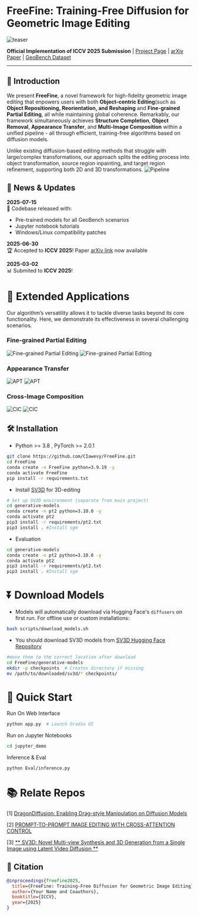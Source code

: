 # FreeFine: Training-Free Diffusion for Geometric Image Editing


![teaser](assets/teaser.png)



**Official Implementation of ICCV 2025 Submission** | [Project Page]() | [arXiv Paper]() | [GeoBench Dataset]()  

---

## 🌟 Introduction  
We present **FreeFine**, a novel framework for high-fidelity geometric image editing that enpowers users with both  **Object-centric Editing**(such as **Object Repositioning, Reorientation, and Reshaping** and **Fine-grained Partial Editing**, all while maintaining global coherence. Remarkably, our framework simultaneously achieves **Structure Completion**, **Object Removal**, **Appearance Transfer**, and **Multi-Image Composition** within a unified pipeline - all through efficient, training-free algorithms based on diffusion models.

Unlike existing diffusion-based editing methods that struggle with large/complex transformations, our approach splits the editing process into object transformation, source region inpainting, and target region refinement, supporting both 2D and 3D transformations.
![Pipeline](assets/pipeline.png)


## 📢 News & Updates                                                                                              
**2025-07-15**  
🚀 Codebase released with:  
- Pre-trained models for all GeoBench scenarios  
- Jupyter notebook tutorials  
- Windows/Linux compatibility patches  

**2025-06-30**  
🏆 Accepted to **ICCV 2025**! Paper [arXiv link]() now available  

**2025-03-02**  
📊 Submited to **ICCV 2025**!


# 🌟 Extended Applications
Our algorithm’s versatility allows it to tackle diverse tasks beyond its core functionality. Here, we demonstrate its effectiveness in several challenging scenarios.
### **Fine-grained Partial Editing**  
![Fine-grained Partial Editing](assets/Partial-edit-0.png)
![Fine-grained Partial Editing](assets/Partial-edit-2.png)

### **Appearance Transfer**
![APT](assets/Appearance-transfer-2.png)
![APT](assets/Appearance-transfer-0.png)

### **Cross-Image Composition**
![CIC](assets/Cross-image-composition-0.png)
![CIC](assets/Cross-image-composition-2.png)
## 🛠️ Installation  

- Python >= 3.8 , PyTorch >= 2.0.1
```bash
git clone https://github.com/CIawevy/FreeFine.git
cd FreeFine
conda create -n FreeFine python=3.9.19 -y
conda activate FreeFine
pip install -r requirements.txt
```
- Install [SV3D](https://github.com/Stability-AI/generative-models) for 3D-editing 
```bash
# Set up SV3D environment (separate from main project)
cd generative-models 
conda create -n pt2 python=3.10.0 -y
conda activate pt2
pip3 install -r requirements/pt2.txt
pip3 install . #Install sgm
```
- Evaluation
```bash
cd generative-models 
conda create -n pt2 python=3.10.0 -y
conda activate pt2
pip3 install -r requirements/pt2.txt
pip3 install . #Install sgm
```
# ⏬ Download Models 
- Models will automatically download via Hugging Face's `diffusers` on first run. For offline use or custom installations:
```bash
bash scripts/download_models.sh
```
- You should download SV3D models from [SV3D Hugging Face Repository](https://huggingface.co/stabilityai/sv3d/tree/main)
```bash
#move them to the correct location after download
cd FreeFine/generative-models
mkdir -p checkpoints  # Creates directory if missing
mv /path/to/downloaded/sv3d/* checkpoints/
```



# 🚀 Quick Start 
Run On Web Interface
```bash
python app.py  # Launch Gradio UI  
```
Run on Jupyter Notebooks
```bash
cd jupyter_demo
```
Inference & Eval
```bash
python Eval/inference.py
```

# 📚 Relate Repos
[1] <a href="https://github.com/MC-E/DragonDiffusion>DragonDiffusion">DragonDiffusion: Enabling Drag-style Manipulation on Diffusion Models</a></p>
[2] <a href=https://github.com/google/prompt-to-prompt>PROMPT-TO-PROMPT IMAGE EDITING WITH CROSS-ATTENTION CONTROL</a></p>
[3] <a href=https://github.com/Stability-AI/generative-models>** SV3D: Novel Multi-view Synthesis and 3D Generation from a Single Image using Latent Video Diffusion **</a></p>


## 📜 Citation  
```bibtex
@inproceedings{freefine2025,
  title={FreeFine: Training-Free Diffusion for Geometric Image Editing}, 
  author={Your Name and Coauthors},
  booktitle={ICCV}, 
  year={2025}
}


